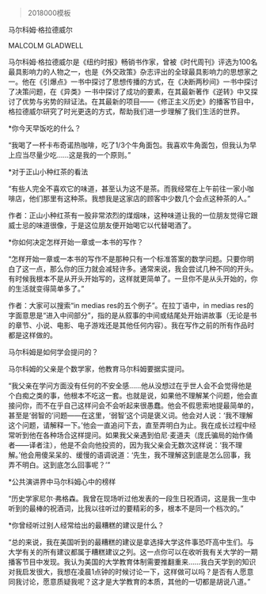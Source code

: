# 
> 2018000模板



马尔科姆·格拉德威尔


MALCOLM GLADWELL


马尔科姆·格拉德威尔是《纽约时报》畅销书作家，曾被《时代周刊》评选为100名最具影响力的人物之一，也是《外交政策》杂志评出的全球最具影响力的思想家之一。他在《引爆点》一书中探讨了思想传播的方式，在《决断两秒间》一书中探讨了决策问题，在《异类》一书中探讨了成功的要素，在其最新著作《逆转》中又探讨了优势与劣势的辩证法。在其最新的项目——《修正主义历史》的播客节目中，格拉德威尔研究了时光更迭的方式，帮助我们进一步理解了我们生活的世界。

*你今天早饭吃的什么？

“我喝了一杯卡布奇诺热咖啡，吃了1/3个牛角面包。我喜欢牛角面包，但我认为早上应当尽量少吃……这是我的一个原则。”

*对于正山小种红茶的看法

“有些人完全不喜欢它的味道，甚至认为这不是茶。而我经常在上午前往一家小咖啡店，他们那里有这种茶。我想我是这家店的顾客中少数几个会点这种茶的人。”


作者：正山小种红茶有一股非常浓烈的煤烟味，这种味道让我的一位朋友觉得它跟威士忌的味道很像，于是这位朋友便开始喝它以代替喝酒了。



*你如何决定怎样开始一章或一本书的写作？

“怎样开始一章或一本书的写作不是那种只有一个标准答案的数学问题。只要你明白了这一点，那么你的压力就会减轻许多。通常来说，我会尝试几种不同的开头。有时候我根本不是从开头开始写的，这样就更简单了。一旦你不是从头开始的，你的生活就变得简单多了。”


作者：大家可以搜索“in medias res的五个例子”。在拉丁语中，in medias res的字面意思是“进入中间部分”，指的是从叙事的中间或结尾处开始讲故事（无论是书的章节、小说、电影、电子游戏还是其他任何内容）。我在写作之前的所有作品时都是这样做的。




马尔科姆是如何学会提问的？

马尔科姆的父亲是个数学家，他教育马尔科姆要据实提问。

“我父亲在学问方面没有任何的不安全感……他从没想过在乎世人会不会觉得他是个白痴之类的事，他根本不吃这一套。也就是说，如果他不理解某个问题，他会直接问你，而不在乎自己这样问会不会听起来很愚蠢。他会不假思索地提最简单的，甚至是‘弱智的’问题——在这里，‘弱智’这个词是褒义词。他会对人说：‘我不理解这个问题，请解释一下。’他会一直追问下去，直至弄明白为止。我在成长过程中经常听到他在各种场合这样提问。如果我父亲遇到伯尼·麦道夫（庞氏骗局的始作俑者——译者注），他是不会向他投资的，因为我父亲会无数次这样说：‘我不理解。’他会用傻呆呆的、缓慢的语调说道：‘先生，我不理解这到底是怎么回事，我弄不明白。这到底怎么回事呢？’”

*公共演讲界中马尔科姆心中的榜样

“历史学家尼尔·弗格森。我曾在现场听过他发表的一段生日祝酒词，这是我一生中听到的最棒的祝酒词，比我以往听过的要精彩的多，根本不是同一个档次的。”

*你曾经听过别人经常给出的最糟糕的建议是什么？

“总的来说，我在美国听到的最糟糕的建议是拿选择大学这件事恐吓高中生们。与大学有关的所有建议都属于糟糕建议之列。这一点你可以在收听我有关大学的一期播客节目中发现。我认为美国的大学教育体制需要推翻重来……我白天学到的知识对我启发很大，我想在凌晨1点钟的时候讨论一下，这样做可以吗？是否有人愿意同我讨论，愿意质疑我呢？这才是大学教育的本质，其他的一切都是胡说八道。”


